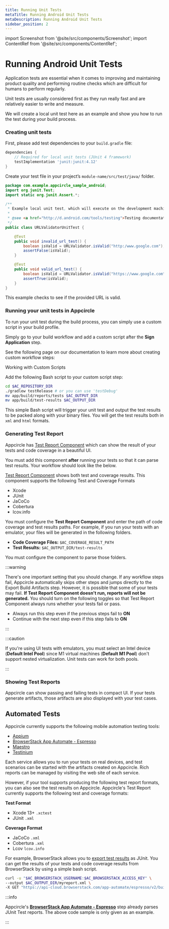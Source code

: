 ```yaml
---
title: Running Unit Tests
metaTitle: Running Android Unit Tests
metaDescription: Running Android Unit Tests
sidebar_position: 2
---
```


import Screenshot from '@site/src/components/Screenshot';
import ContentRef from '@site/src/components/ContentRef';

# Running Android Unit Tests

Application tests are essential when it comes to improving and maintaining product quality and performing routine checks which are difficult for humans to perform regularly.

Unit tests are usually considered first as they run really fast and are relatively easier to write and measure.

We will create a local unit test here as an example and show you how to run the test during your build process.

### Creating unit tests

First, please add test dependencies to your `build.gradle` file:

```groovy
dependencies {
    // Required for local unit tests (JUnit 4 framework)
    testImplementation 'junit:junit:4.12'
}
```

Create your test file in your project’s `module-name/src/test/java/` folder.

```java
package com.example.appcircle_sample_android;
import org.junit.Test;
import static org.junit.Assert.*;

/**
 * Example local unit test, which will execute on the development machine (host).
 *
 * @see <a href="http://d.android.com/tools/testing">Testing documentation</a>
 */
public class URLValidatorUnitTest {

    @Test
    public void invalid_url_test() {
        boolean isValid = URLValidator.isValid("http:/www.google.com");
        assertFalse(isValid);
    }

    @Test
    public void valid_url_test() {
        boolean isValid = URLValidator.isValid("https://www.google.com");
        assertTrue(isValid);
    }
}
```

This example checks to see if the provided URL is valid.

### Running your unit tests in Appcircle

To run your unit test during the build process, you can simply use a custom script in your build profile.

Simply go to your build workflow and add a custom script after the **Sign Application** step.

See the following page on our documentation to learn more about creating custom workflow steps:

<ContentRef url="/integrations/working-with-custom-scripts">Working with Custom Scripts</ContentRef>

Add the following Bash script to your custom script step:

```bash
cd $AC_REPOSITORY_DIR
./gradlew testRelease # or you can use 'testDebug'
mv app/build/reports/tests $AC_OUTPUT_DIR
mv app/build/test-results $AC_OUTPUT_DIR
```

This simple Bash script will trigger your unit test and output the test results to be packed along with your binary files. You will get the test results both in `xml` and `html` formats.

<Screenshot url='https://cdn.appcircle.io/docs/assets/Screenshot 2020-04-28 20.47.05.png' />

### Generating Test Report

Appcircle has [Test Report Component](https://github.com/appcircleio/appcircle-test-report-component) which can show the result of your tests and code coverage in a beautiful UI.

<Screenshot url="https://cdn.appcircle.io/docs/assets/android-unit-test-report-overview.png" />

You must add this component **after** running your tests so that it can parse test results. Your workflow should look like the below.

<Screenshot url="https://cdn.appcircle.io/docs/assets/android-unit-test-workflow.png" />

[Test Report Component](https://github.com/appcircleio/appcircle-test-report-component) shows both test and coverage results. This component supports the following Test and Coverage Formats

- Xcode
- JUnit
- JaCoCo
- Cobertura
- lcov.info

You must configure the **Test Report Component** and enter the path of code coverage and test results paths. For example, if you run your tests with an emulator, your files will be generated in the following folders.

- **Code Coverage Files:** `$AC_COVERAGE_RESULT_PATH`
- **Test Results:** `$AC_OUTPUT_DIR/test-results`

You must configure the component to parse those folders.

<Screenshot url="https://cdn.appcircle.io/docs/assets/android-unit-test-report-workflow.png" />

:::warning

There's one important setting that you should change. If any workflow steps fail, Appcircle automatically skips other steps and jumps directly to the Export Build Artifacts step. However, it is possible that some of your tests may fail. **If Test Report Component doesn't run, reports will not be generated.** You should turn on the following toggles so that Test Report Component always runs whether your tests fail or pass.

- Always run this step even if the previous steps fail to **ON**
- Continue with the next step even if this step fails to **ON**

:::

<Screenshot url="https://cdn.appcircle.io/docs/assets/android-unit-test-report-steps-on.png" />

:::caution

If you're using UI tests with emulators, you must select an Intel device (**Default Intel Pool**) since M1 virtual machines (**Default M1 Pool**) don't support nested virtualization. Unit tests can work for both pools.

:::

### Showing Test Reports

Appcircle can show passing and failing tests in compact UI. If your tests generate artifacts, those artifacts are also displayed with your test cases.

<Screenshot url='https://cdn.appcircle.io/docs/assets/ios-unit-test-result-overview.png' />

<Screenshot url='https://cdn.appcircle.io/docs/assets/ios-unit-test-workflow-ui-detail.png' />

<Screenshot url='https://cdn.appcircle.io/docs/assets/ios-unit-test-workflow-coverage.png' />

## Automated Tests

Appcircle currently supports the following mobile automation testing tools:

- [Appium](/workflows/common-workflow-steps/#appium-server)
- [BrowserStack App Automate - Espresso](/workflows/android-specific-workflow-steps/distribution/browserstack-app-automate-espresso)
- [Maestro](/workflows/common-workflow-steps/#maestro-cloud-upload)
- [Testinium](/workflows/common-workflow-steps/#testinium)

Each service allows you to run your tests on real devices, and test scenarios can be started with the artifacts created on Appcircle. Rich reports can be managed by visiting the web site of each service.

However, if your tool supports producing the following test report formats, you can also see the test results on Appcircle. Appcircle's Test Report currently supports the following test and coverage formats:

**Test Format**

- Xcode 13+ `.xctest`
- JUnit `.xml`

**Coverage Format**

- JaCoCo `.xml`
- Cobertura `.xml`
- Lcov `lcov.info`

For example, BrowserStack allows you to [export test results](https://www.browserstack.com/docs/app-automate/espresso/view-test-reports) as JUnit. You can get the results of your tests and code coverage results from BrowserStack by using a simple bash script.

```bash
curl -u "$AC_BROWSERSTACK_USERNAME:$AC_BROWSERSTACK_ACCESS_KEY" \
--output $AC_OUTPUT_DIR/myreport.xml \
-X GET "https://api-cloud.browserstack.com/app-automate/espresso/v2/builds/$BUILD_ID/sessions/$SESSION_ID/report"

```

:::info

Appcircle's [**BrowserStack App Automate - Espresso**](/workflows/android-specific-workflow-steps/distribution/browserstack-app-automate-espresso) step already parses JUnit Test reports. The above code sample is only given as an example.

:::
